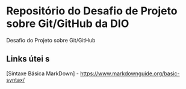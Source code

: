 
# Repositório do Desafio de Projeto sobre Git/GitHub da DIO  

Desafio do Projeto sobre Git/GitHub   

## Links útei s  

[Sintaxe Básica MarkDown] - https://www.markdownguide.org/basic-syntax/  
